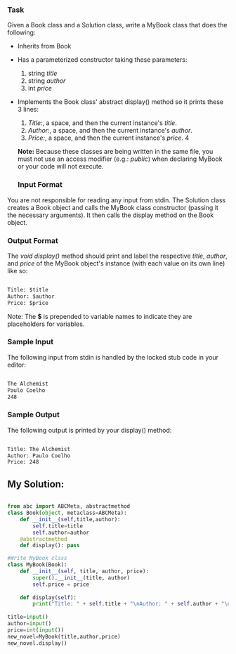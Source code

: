 ### Task
Given a Book class and a Solution class, write a MyBook class that does the following:

- Inherits from Book
- Has a parameterized constructor taking these  parameters:
    1. string _title_
    2. string _author_
    3. int _price_
- Implements the Book class' abstract display() method so it prints these 3 lines:
    1. _Title:_, a space, and then the current instance's _title_.
    2. _Author:_, a space, and then the current instance's _author_.
    3. _Price:_, a space, and then the current instance's _price_.
    4
    
  **Note:** Because these classes are being written in the same file, you must not use an access modifier (e.g.: _public_) when declaring MyBook or your code will not execute.
  
  ### Input Format

You are not responsible for reading any input from stdin. The Solution class creates a Book object and calls the MyBook class constructor (passing it the necessary arguments). It then calls the display method on the Book object.

### Output Format

The _void display()_ method should print and label the respective _title_, _author_, and _price_ of the MyBook object's instance (with each value on its own line) like so:

```txt

Title: $title
Author: $author
Price: $price

```
Note: The **$**  is prepended to variable names to indicate they are placeholders for variables.

### Sample Input

The following input from stdin is handled by the locked stub code in your editor:

```txt

The Alchemist
Paulo Coelho
248

```

### Sample Output

The following output is printed by your display() method:

```txt

Title: The Alchemist
Author: Paulo Coelho
Price: 248

```


## My Solution:

```py

from abc import ABCMeta, abstractmethod
class Book(object, metaclass=ABCMeta):
    def __init__(self,title,author):
        self.title=title
        self.author=author   
    @abstractmethod
    def display(): pass

#Write MyBook class
class MyBook(Book):
    def __init__(self, title, author, price):
        super().__init__(title, author)
        self.price = price
        
    def display(self):
        print("Title: " + self.title + "\nAuthor: " + self.author + "\nPrice: " + str(self.price))
        
title=input()
author=input()
price=int(input())
new_novel=MyBook(title,author,price)
new_novel.display()

```

